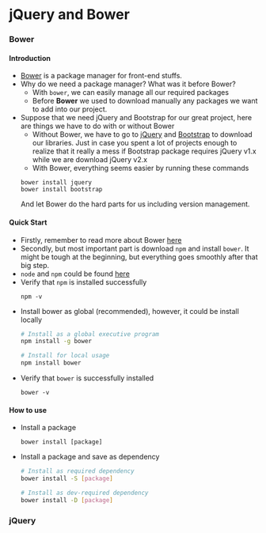 # jQuery and Bower

### Bower

#### Introduction
- [Bower](https://bower.io/) is a package manager for front-end stuffs.
- Why do we need a package manager? What was it before Bower?
  + With `bower`, we can easily manage all our required packages
  + Before **Bower** we used to download manually any packages we want to add into our project.
- Suppose that we need jQuery and Bootstrap for our great project, here are things we have to do with or without Bower
  + Without Bower, we have to go to [jQuery](https://jquery.com/) and [Bootstrap](http://getbootstrap.com/) to download our libraries. Just in case you spent a lot of projects enough to realize that it really a mess if Bootstrap package requires jQuery v1.x while we are download jQuery v2.x
  + With Bower, everything seems easier by running these commands
  ```
  bower install jquery
  bower install bootstrap
  ```
  And let Bower do the hard parts for us including version management.

#### Quick Start
- Firstly, remember to read more about Bower [here](https://bower.io/)
- Secondly, but most important part is download `npm` and install `bower`. It might be tough at the beginning, but everything goes smoothly after that big step.
- `node` and `npm` could be found [here](https://nodejs.org/en/download/)
- Verify that `npm` is installed successfully
  ```
  npm -v
  ```
- Install bower as global (recommended), however, it could be install locally
  ```bash
  # Install as a global executive program
  npm install -g bower

  # Install for local usage
  npm install bower
  ```
- Verify that `bower` is successfully installed
  ```
  bower -v
  ```

#### How to use
- Install a package
  ```
  bower install [package]
  ```
- Install a package and save as dependency
  ```bash
  # Install as required dependency
  bower install -S [package]

  # Install as dev-required dependency
  bower install -D [package]
  ```

### jQuery
